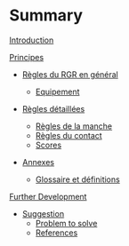 # Summary

[Introduction](./README.md)

[Principes](./principles.md)
- [Règles du RGR en général](general/rgr_general_rules.md)
    <!-- - [Esprit et objectifs](general/spirit.md)     -->
    <!-- - [Rôles](general/roles.md) -->
    - [Equipement](general/equipment.md)

- [Règles détaillées](details/details.md)
    <!-- - [Règles du match](./details/match.md) -->
    - [Règles de la manche](./details/round.md)
    - [Règles du contact](./details/contact.md)
    <!-- - [Règles du débriefing](./details/debriefing.md) -->
    - [Scores](general/scoring.md)

- [Annexes](./annexes/annexes.md)
    - [Glossaire et définitions](./annexes/definitions.md)

[Further Development](./suggestion.md)
- [Suggestion](further_dev/work_suggestion.md)
    - [Problem to solve](further/prob_to_solve.md)
    - [References](further/references.md)
